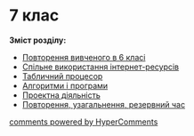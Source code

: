 <div id="hypercomments_widget" class="js-hypercomments-widget invisible"></div>

# 7 клас

<b>Зміст розділу:</b><br>

<ul class="articles" type="disc">
    <li class="chapter " data-level="1" data-path="povtorennya.html">
            <a href="povtorennya.html">
                    <b></b>
                Повторення вивченого в 6 класі
            </a>
    </li>
    <li class="chapter " data-level="2" data-path="internet_resursy.html">
            <a href="internet_resursy.html">
                    <b></b>
                Спільне використання інтернет-ресурсів
            </a>
    </li>
    <li class="chapter " data-level="3" data-path="tabl_procesor.html">
            <a href="tabl_procesor.html">
                    <b></b>
                Табличний процесор
            </a>
    </li>
    <li class="chapter " data-level="4" data-path="algorytmy_ta_programy.html">
            <a href="algorytmy_ta_programy.html">
                    <b></b>
                Алгоритми і програми
            </a>
    </li>
    <li class="chapter " data-level="5" data-path="proektna_diyalnyst.html">
            <a href="proektna_diyalnyst.html">
                    <b></b>
                Проектна діяльність
            </a>
    </li>
    <li class="chapter " data-level="6" data-path="rezerv.html">
            <a href="rezerv.html">
                    <b></b>
                Повторення, узагальнення, резервний час
            </a>
    </li>
</ul>

<div class="js-hypercomments-container">
<a href="http://hypercomments.com" class="hc-link" title="comments widget">comments powered by HyperComments</a>
</div>